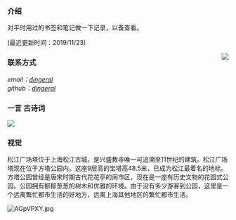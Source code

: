 ### 介绍

对平时用过的书签和笔记做一下记录，以备查看。

(最近更新时间：2019/11/23)

<img align="right" src="https://tool.lu/netcard/"/>

### 联系方式

<address>
email：<a href="mailto:dingeral@outlook.com">dingeral</a>
<br>
github：<a href="https://github.com/dingeral">dingeral</a>
</address>

### 一言  古诗词

<img src="https://api.gushi.ci/all.svg?font-size=18&spacing=4">

### 视觉

松江广场塔位于上海松江古城，是兴盛教寺唯一可追溯至11世纪的建筑。松江广场塔现在位于方塔公园内。这座9层高的宝塔高48.5米，已成为松江最着名的地标。方塔公园曾经是唐宋时期古代花花亭的闹市区，现在是一座有历史文物的花园式公园。公园拥有郁郁葱葱的树木和优雅的环境。由于没有多少游客到公园，这里是一个远离繁忙都市生活的好地方，远离上海其他地区的繁忙都市生活。

![AGpVPXY.jpg](https://i.loli.net/2019/10/19/GRP4szefdX1LFIE.jpg)

